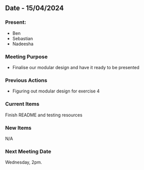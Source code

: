 ## Date - 15/04/2024

### Present: 
- Ben
- Sebastian
- Nadeesha 

### Meeting Purpose
- Finalise our modular design and have it ready to be presented

### Previous Actions 
- Figuring out modular design for exercise 4

### Current Items
Finish README and testing resources

### New Items
N/A

### Next Meeting Date 
Wednesday, 2pm.
